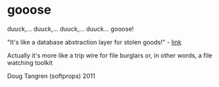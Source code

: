 # gooose

duuck,... duuck,... duuck,... duuck... gooose!

"It's like a database abstraction layer for stolen goods!" - [link](http://itsthisforthat.com/)

Actually it's more like a trip wire for file burglars or, in other words, a file watching toolkit

Doug Tangren (softprops) 2011
